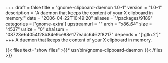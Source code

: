 +++
draft = false
title = "gnome-clipboard-daemon 1.0-1"
version = "1.0-1"
description = "A daemon that keeps the content of your X clipboard in memory."
date = "2006-04-22T10:49:20"
aliases = "/packages/9189"
categories = ['gnome-extra']
upstreamurl = ""
arch = "x86_64"
size = "4537"
usize = "0"
sha1sum = "08723e64054f28b84e9ce88e177eadc6462f8217"
depends = "['gtk+2']"
+++
A daemon that keeps the content of your X clipboard in memory.

{{< files text="show files" >}}* usr/bin/gnome-clipboard-daemon
{{< /files >}}